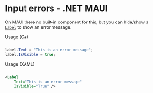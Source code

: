 # Input errors - .NET MAUI

On MAUI there no built-in component for this, but you can hide/show a [`Label`](https://learn.microsoft.com/en-us/dotnet/maui/user-interface/controls/label) to show an error message.

Usage (C#)

```csharp

label.Text = "This is an error message";
label.IsVisible = true;

```

Usage (XAML)

```xml

<Label
    Text="This is an error message"
    IsVisible="True" />

```
